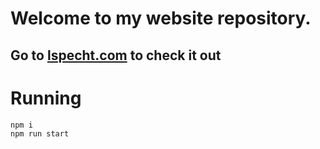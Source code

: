 # Welcome to my website repository.
## Go to [lspecht.com](https://lspecht.com/) to check it out

# Running

```
npm i
npm run start
```
